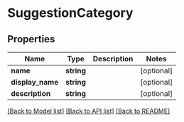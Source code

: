 # SuggestionCategory

## Properties
Name | Type | Description | Notes
------------ | ------------- | ------------- | -------------
**name** | **string** |  | [optional] 
**display_name** | **string** |  | [optional] 
**description** | **string** |  | [optional] 

[[Back to Model list]](../README.md#documentation-for-models) [[Back to API list]](../README.md#documentation-for-api-endpoints) [[Back to README]](../README.md)


